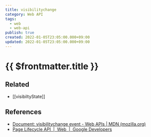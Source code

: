 ```yaml
---
title: visibilitychange
category: Web API
tags:
  - web
  - web-api
publish: true
created: 2022-01-05T23:05:00.000+09:00
updated: 2022-01-05T23:05:00.000+09:00
---
```


# {{ $frontmatter.title }}

## Related

- [[visibiltyState]]

## References

- [Document: visibilitychange event - Web APIs | MDN (mozilla.org)](https://developer.mozilla.org/en-US/docs/Web/API/Document/visibilitychange_event)
- [Page Lifecycle API  |  Web  |  Google Developers](https://developers.google.com/web/updates/2018/07/page-lifecycle-api#event-visibilitychange)
